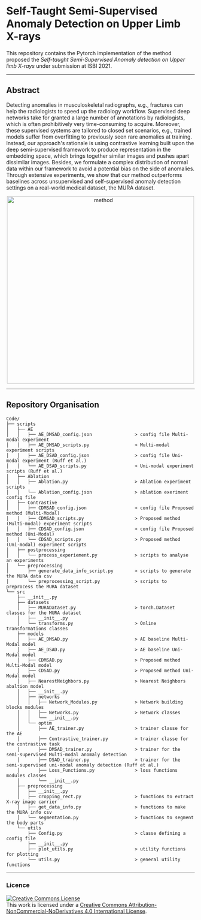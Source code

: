# Self-Taught Semi-Supervised Anomaly Detection on Upper Limb X-rays

This repository contains the Pytorch implementation of the method proposed  the _Self-taught Semi-Supervised Anomaly detection on Upper limb X-rays_ under submission at ISBI 2021.

____
## Abstract

Detecting anomalies in musculoskeletal radiographs, e.g., fractures can help the radiologists to speed up the radiology workflow. Supervised deep networks take for granted a large number of annotations by radiologists, which is often prohibitively very time-consuming to acquire. Moreover, these supervised systems are tailored to closed set scenarios, e.g., trained models suffer from overfitting to previously seen rare anomalies at training. Instead, our approach's rationale is using contrastive learning built upon the deep semi-supervised framework to produce representation in the embedding space, which brings together similar images and pushes apart dissimilar images. Besides, we formulate a complex distribution of normal data within our framework to avoid a potential bias on the side of anomalies. Through extensive experiments, we show that our method outperforms baselines across unsupervised and self-supervised anomaly detection settings on a real-world medical dataset, the MURA dataset.

<p align="center">
  <img src="figure/architecture_network_CDMSAD.png" alt="method" width="500"/>
</p>

____
## Repository Organisation
```
Code/
├── scripts                                               
│   ├── AE                                      
│   │   ├── AE_DMSAD_config.json                > config file Multi-modal experiment
│   │   ├── AE_DMSAD_scripts.py                 > Multi-modal experiment scripts
│   │   ├── AE_DSAD_config.json                 > config file Uni-modal experiment (Ruff et al.)
│   │   └── AE_DSAD_scripts.py                  > Uni-modal experiment scripts (Ruff et al.)
│   ├── Ablation
│   │   ├── Ablation.py                         > Ablation experiment scripts         
│   │   └── Ablation_config.json                > ablation exeriment config file
│   ├── Contrastive                             
│   │   ├── CDMSAD_config.json                  > config file Proposed method (Multi-Modal)
│   │   ├── CDMSAD_scripts.py                   > Proposed method (Multi-modal) experiment scripts
│   │   ├── CDSAD_config.json                   > config file Proposed method (Uni-Modal)
│   │   └── CDSAD_scripts.py                    > Proposed method (Uni-modal) experiment scripts
│   ├── postprocessing
│   │   └── process_experiement.py              > scripts to analyse an experiments
│   └── preprocessing
│       ├── generate_data_info_script.py        > scripts to generate the MURA data csv
│       └── preprocessing_script.py             > scripts to preprocess the MURA dataset
└── src
    ├── __init__.py
    ├── datasets
    │   ├── MURADataset.py                      > torch.Dataset classes for the MURA dataset
    │   ├── __init__.py
    │   └── transforms.py                       > Online transformations classes
    ├── models
    │   ├── AE_DMSAD.py                         > AE baseline Multi-Modal model
    │   ├── AE_DSAD.py                          > AE baseline Uni-Modal model
    │   ├── CDMSAD.py                           > Proposed method Multi-Modal model
    │   ├── CDSAD.py                            > Proposed method Uni-Modal model
    │   ├── NearestNeighbors.py                 > Nearest Neighbors abaltion model
    │   ├── __init__.py
    │   ├── networks
    │   │   ├── Network_Modules.py              > Network building blocks modules
    │   │   ├── Networks.py                     > Network classes
    │   │   └── __init__.py
    │   └── optim
    │       ├── AE_trainer.py                   > trainer classe for the AE
    │       ├── Contrastive_trainer.py          > trainer classe for the contrastive task
    │       ├── DMSAD_trainer.py                > trainer for the semi-supervised Multi-modal anomaly detection
    │       ├── DSAD_trainer.py                 > trainer for the semi-supervised uni-modal anomaly detection (Ruff et al.)
    │       ├── Loss_Functions.py               > loss functions modules classes
    │       └── __init__.py
    ├── preprocessing
    │   ├── __init__.py
    │   ├── cropping_rect.py                    > functions to extract X-ray image carrier
    │   ├── get_data_info.py                    > functions to make the MURA info csv
    │   └── segmentation.py                     > functions to segment the body parts
    └── utils
        ├── Config.py                           > classe defining a config file
        ├── __init__.py
        ├── plot_utils.py                       > utility functions for plotting
        └── utils.py                            > general utility functions
```
----
### Licence

<a rel="license" href="http://creativecommons.org/licenses/by-nc-nd/4.0/"><img alt="Creative Commons License" style="border-width:0" src="https://i.creativecommons.org/l/by-nc-nd/4.0/88x31.png" /></a><br />This work is licensed under a <a rel="license" href="http://creativecommons.org/licenses/by-nc-nd/4.0/">Creative Commons Attribution-NonCommercial-NoDerivatives 4.0 International License</a>.
